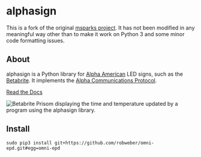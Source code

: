 # alphasign

This is a fork of the original [msparks project](https://github.com/msparks/alphasign). It has not been modified in any meaningful way other than to make it work on Python 3 and some minor code formatting issues.

## About
alphasign is a Python library for
[Alpha American](http://www.alpha-american.com/) LED signs, such as the
[Betabrite](http://www.betabrite.com/). It implements the
[Alpha Communications Protocol](http://www.alpha-american.com/p-alpha-communications-protocol.html).

[Read the Docs](http://readthedocs.org/docs/alphasign)

![Betabrite Prisom displaying the time and temperature updated by a program using the alphasign library.](http://farm9.staticflickr.com/8010/7151560649_2d5f04955b.jpg)

## Install

```
sudo pip3 install git+https://github.com/robweber/omni-epd.git#egg=omni-epd
```

